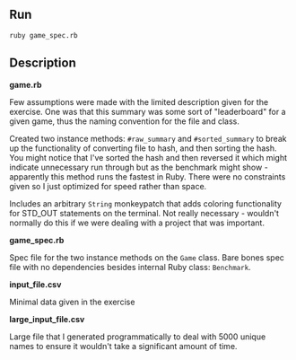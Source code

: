 ## Run
```
ruby game_spec.rb
```

## Description

**game.rb**

Few assumptions were made with the limited description given for the exercise. One
was that this summary was some sort of "leaderboard" for a given game, thus the
naming convention for the file and class.

Created two instance methods: `#raw_summary` and `#sorted_summary` to break up
the functionality of converting file to hash, and then sorting the hash. You might
notice that I've sorted the hash and then reversed it which might indicate unnecessary
run through but as the benchmark might show - apparently this method runs the fastest
in Ruby. There were no constraints given so I just optimized for speed rather than space.

Includes an arbitrary `String` monkeypatch that adds coloring functionality for
STD_OUT statements on the terminal. Not really necessary - wouldn't normally do this
if we were dealing with a project that was important.

**game_spec.rb**

Spec file for the two instance methods on the `Game` class. Bare bones spec file
with no dependencies besides internal Ruby class: `Benchmark`.

**input_file.csv**

Minimal data given in the exercise

**large_input_file.csv**

Large file that I generated programmatically to deal with 5000 unique names to ensure
it wouldn't take a significant amount of time.
